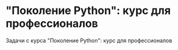 # "Поколение Python": курс для профессионалов
Задачи с курса "Поколение Python": курс для профессионалов
